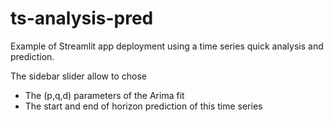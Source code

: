 # ts-analysis-pred

Example of Streamlit app deployment using a time series quick analysis and prediction.

The sidebar slider allow to chose
- The (p,q,d) parameters of the Arima fit
- The start and end of horizon prediction of this time series
